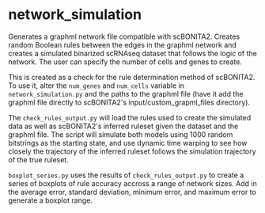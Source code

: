 # network_simulation

Generates a graphml network file compatible with scBONITA2. Creates random Boolean rules between the edges in the graphml network and creates a simulated binarized scRNAseq dataset that follows the logic of the network. The user can specify the number of cells and genes to create. 

This is created as a check for the rule determination method of scBONITA2. To use it, alter the `num_genes` and `num_cells` variable in `network_simulation.py` and the paths to the graphml file (have it add the graphml file directly to scBONITA2's input/custom_grapml_files directory).

The `check_rules_output.py` will load the rules used to create the simulated data as well as scBONITA2's inferred ruleset given the dataset and the graphml file. The script will simulate both models using 1000 random bitstrings as the starting state, and use dynamic time warping to see how closely the trajectory of the inferred ruleset follows the simulation trajectory of the true ruleset. 

`boxplot_series.py` uses the results of `check_rules_output.py` to create a series of boxplots of rule accuracy accross a range of network sizes. Add in the average error, standard deviation, minimum error, and maximum error to generate a boxplot range. 
